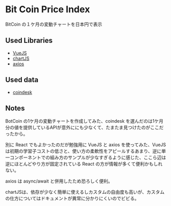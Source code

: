 # Bit Coin Price Index
BitCoin の１ケ月の変動チャートを日本円で表示

## Used Libraries

- [VueJS](https://jp.vuejs.org/index.html)
- [chartJS](http://www.chartjs.org/)
- [axios](https://github.com/mzabriskie/axios)

## Used data

- [coindesk](https://www.coindesk.com/api/)

## Notes

BotCoin の1ケ月の変動チャートを作成してみた、coindesk を選んだのは1ケ月分の値を提供しているAPIが意外ににも少なくて、たまたま見つけたのがここだったから。

別に React でもよかったのだが勉強用に VueJS と axios を使ってみた、VueJS は初期の学習子コストの低さと、使い方の柔軟性をアピールするあまり、逆に単一コンポーネントでの組み方のサンプルが少なすぎるように感じた、ここら辺は逆にほとんどやり方が固定されている React の方が情報が多くて便利かもしれない。

axios は async/await と併用したため恐ろしく便利。

chartJSは、依存が少なく簡単に使えるしカスタムの自由度も高いが、カスタムの仕方についてはドキュメントが異常に分かりにくいのでビビる。
